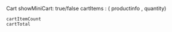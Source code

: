 

Cart
    showMiniCart: true/false
    cartItems : ( productinfo , quantity)

    cartItemCount
    cartTotal